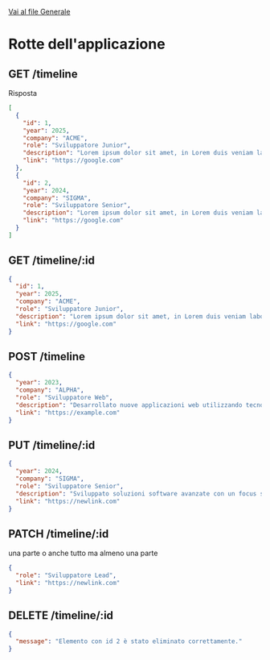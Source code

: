 [Vai al file Generale](3_Lezione.md)

# Rotte dell'applicazione

## GET /timeline

Risposta

```json
[
  {
    "id": 1,
    "year": 2025,
    "company": "ACME",
    "role": "Sviluppatore Junior",
    "description": "Lorem ipsum dolor sit amet, in Lorem duis veniam laborum ipsum nulla proident",
    "link": "https://google.com"
  },
  {
    "id": 2,
    "year": 2024,
    "company": "SIGMA",
    "role": "Sviluppatore Senior",
    "description": "Lorem ipsum dolor sit amet, in Lorem duis veniam laborum ipsum nulla proident",
    "link": "https://google.com"
  }
]
```

## GET /timeline/:id

```json
{
  "id": 1,
  "year": 2025,
  "company": "ACME",
  "role": "Sviluppatore Junior",
  "description": "Lorem ipsum dolor sit amet, in Lorem duis veniam laborum ipsum nulla proident",
  "link": "https://google.com"
}
```

## POST /timeline

```JSON
{
  "year": 2023,
  "company": "ALPHA",
  "role": "Sviluppatore Web",
  "description": "Desarrollato nuove applicazioni web utilizzando tecnologie moderne.",
  "link": "https://example.com"
}
```

## PUT /timeline/:id

```JSON
{
  "year": 2024,
  "company": "SIGMA",
  "role": "Sviluppatore Senior",
  "description": "Sviluppato soluzioni software avanzate con un focus sull'ottimizzazione delle performance.",
  "link": "https://newlink.com"
}
```

## PATCH /timeline/:id

una parte o anche tutto ma almeno una parte

```JSON
{
  "role": "Sviluppatore Lead",
  "link": "https://newlink.com"
}
```

## DELETE /timeline/:id

```JSON
{
  "message": "Elemento con id 2 è stato eliminato correttamente."
}
```
